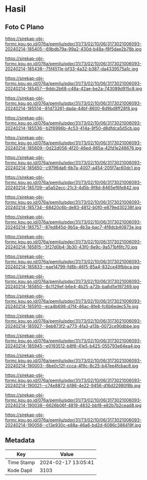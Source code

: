# Hasil

## Foto C Plano

https://sirekap-obj-formc.kpu.go.id/076a/pemilu/pdpr/31/73/02/10/06/3173021006093-20240214-185405--69bdb79a-99a2-430d-b48a-f8f5dae2b78b.jpg

https://sirekap-obj-formc.kpu.go.id/076a/pemilu/pdpr/31/73/02/10/06/3173021006093-20240214-185438--75f4511e-bf33-4a32-b387-da4339575a1c.jpg

https://sirekap-obj-formc.kpu.go.id/076a/pemilu/pdpr/31/73/02/10/06/3173021006093-20240214-185457--9ddc2b68-c48a-42ae-be2a-743089d915c8.jpg

https://sirekap-obj-formc.kpu.go.id/076a/pemilu/pdpr/31/73/02/10/06/3173021006093-20240214-185514--81d73261-dada-44bf-8600-8d9bd8ff28f8.jpg

https://sirekap-obj-formc.kpu.go.id/076a/pemilu/pdpr/31/73/02/10/06/3173021006093-20240214-185536--b2f6996b-4c53-414a-9f50-d8dfdca5d5cb.jpg

https://sirekap-obj-formc.kpu.go.id/076a/pemilu/pdpr/31/73/02/10/06/3173021006093-20240214-185609--0d22d056-4f20-46ed-865a-42fd1e248676.jpg

https://sirekap-obj-formc.kpu.go.id/076a/pemilu/pdpr/31/73/02/10/06/3173021006093-20240214-185650--c9796da6-6b7a-4007-a454-205f7ac60dc1.jpg

https://sirekap-obj-formc.kpu.go.id/076a/pemilu/pdpr/31/73/02/10/06/3173021006093-20240214-185709--a5a52ecc-21c3-4d5b-9f8d-8465ef6fe842.jpg

https://sirekap-obj-formc.kpu.go.id/076a/pemilu/pdpr/31/73/02/10/06/3173021006093-20240214-185734--68420c6b-de83-4812-b0f0-e879ed30238f.jpg

https://sirekap-obj-formc.kpu.go.id/076a/pemilu/pdpr/31/73/02/10/06/3173021006093-20240214-185757--87ed845d-9b5a-4b3a-bac7-4f8dcb40873e.jpg

https://sirekap-obj-formc.kpu.go.id/076a/pemilu/pdpr/31/73/02/10/06/3173021006093-20240214-185815--3f27d0b4-3b30-43f0-8e9c-9a571bf6fc70.jpg

https://sirekap-obj-formc.kpu.go.id/076a/pemilu/pdpr/31/73/02/10/06/3173021006093-20240214-185833--eae14799-fd8b-46f5-85a4-832ce49fbbca.jpg

https://sirekap-obj-formc.kpu.go.id/076a/pemilu/pdpr/31/73/02/10/06/3173021006093-20240214-185850--8c1129ef-b6e4-4b25-a72b-ba6d5e197269.jpg

https://sirekap-obj-formc.kpu.go.id/076a/pemilu/pdpr/31/73/02/10/06/3173021006093-20240214-185910--eca4b698-d7f4-46ac-8fe8-fc6b6edec57e.jpg

https://sirekap-obj-formc.kpu.go.id/076a/pemilu/pdpr/31/73/02/10/06/3173021006093-20240214-185927--9eb873f2-a773-4fa3-a13b-0072ce90dbbe.jpg

https://sirekap-obj-formc.kpu.go.id/076a/pemilu/pdpr/31/73/02/10/06/3173021006093-20240214-185945--e0193512-b8f6-41e5-b425-055793e64ea4.jpg

https://sirekap-obj-formc.kpu.go.id/076a/pemilu/pdpr/31/73/02/10/06/3173021006093-20240214-190003--8be0c12f-ccca-4f9c-8c25-b47ee4fcbac6.jpg

https://sirekap-obj-formc.kpu.go.id/076a/pemilu/pdpr/31/73/02/10/06/3173021006093-20240214-190021--c74e8872-b186-4e22-9456-d16d22980f8b.jpg

https://sirekap-obj-formc.kpu.go.id/076a/pemilu/pdpr/31/73/02/10/06/3173021006093-20240214-190038--6626b06f-4819-4832-bbf8-e82b7b2cead8.jpg

https://sirekap-obj-formc.kpu.go.id/076a/pemilu/pdpr/31/73/02/10/06/3173021006093-20240214-190056--c13e930c-e88a-46a6-bd2d-6086c386419f.jpg


## Metadata

| Key        | Value               |
| ---------- | ------------------- |
| Time Stamp | 2024-02-17 13:05:41 |
| Kode Dapil | 3103                |



